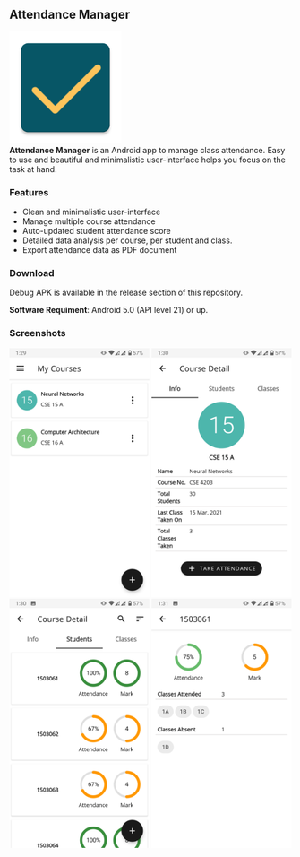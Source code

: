 ## Attendance Manager
<img src="./app/src/main/ic_launcher-web.png" width="200" height="200"/><br>
__Attendance Manager__ is an Android app to manage class attendance. Easy to use and beautiful and minimalistic user-interface helps you focus on the task at hand. 


### Features
* Clean and minimalistic user-interface
* Manage multiple course attendance
* Auto-updated student attendance score
* Detailed data analysis per course, per student and class.
* Export attendance data as PDF document

### Download
Debug APK is available in the release section of this repository. 

__Software Requiment__: Android 5.0 (API level 21) or up.

### Screenshots
<img src="screenshots/Screenshot_Home.png" width="250"/>	<img src="screenshots/Screenshot_Course_Details.png" width="250"/>	<img src="screenshots/Screenshot_Students.png" width="250"/>	<img src="screenshots/Screenshot_Student_Details.png" width="250"/>	
